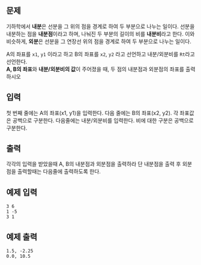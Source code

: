 ## 문제
기하학에서 **내분**은 선분을 그 위의 점을 경계로 하여 두 부분으로 나누는 일이다. 선분을 내분하는 점을 **내분점**이라고 하며, 나눠진 두 부분의 길이의 비를 **내분비**라고 한다. 
이와 비슷하게, **외분**은 선분을 그 연장선 위의 점을 경계로 하여 두 부분으로 나누는 일이다.

A의 좌표를 `x1`, `y1` 이라고 하고 B의 좌표를 `x2`, `y2` 라고 선언하고 내분/외분비를 `Rt`라고 선언한다.<br>
**A, B의 좌표**와 **내분/외분비의 값**이 주어졌을 때, 두 점의 내분점과 외분점의 좌표를 출력하시오


## 입력
첫 번째 줄에는 A의 좌표(x1, y1)을 입력한다. 다음 줄에는 B의 좌표(x2, y2). 각 좌표값은 공백으로 구분한다.
다음줄에는 내분/외분비를 입력한다. 비에 대한 구분은 공백으로 구분한다.

## 출력
각각의 입력을 받았을때 A, B의 내분점과 외분점을 출력하라
단 내분점을 출력 후 외분점을 출력할때는 다음줄에 출력하도록 한다.

## 예제 입력
```
3 6
1 -5
3 1
```

## 예제 출력
```
1.5, -2.25
0.0, 10.5
```
